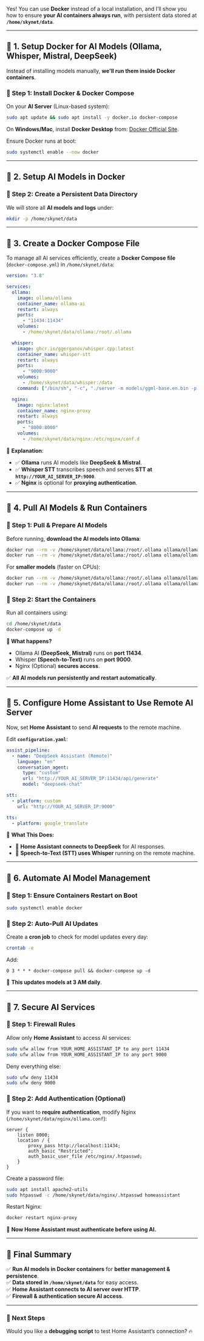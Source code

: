 Yes! You can use **Docker** instead of a local installation, and I’ll show you how to ensure **your AI containers always run**, with persistent data stored at **`/home/skynet/data`**.

---

## **🚀 1. Setup Docker for AI Models (Ollama, Whisper, Mistral, DeepSeek)**
Instead of installing models manually, **we'll run them inside Docker containers**.

### **🔹 Step 1: Install Docker & Docker Compose**
On your **AI Server** (Linux-based system):

```sh
sudo apt update && sudo apt install -y docker.io docker-compose
```
On **Windows/Mac**, install **Docker Desktop** from: [Docker Official Site](https://www.docker.com/).

Ensure Docker runs at boot:
```sh
sudo systemctl enable --now docker
```

---

## **🚀 2. Setup AI Models in Docker**
### **🔹 Step 2: Create a Persistent Data Directory**
We will store all **AI models and logs** under:
```sh
mkdir -p /home/skynet/data
```

---

## **📜 3. Create a Docker Compose File**
To manage all AI services efficiently, create a **Docker Compose file** (`docker-compose.yml`) in `/home/skynet/data`:

```yaml
version: "3.8"

services:
  ollama:
    image: ollama/ollama
    container_name: ollama-ai
    restart: always
    ports:
      - "11434:11434"
    volumes:
      - /home/skynet/data/ollama:/root/.ollama

  whisper:
    image: ghcr.io/ggerganov/whisper.cpp:latest
    container_name: whisper-stt
    restart: always
    ports:
      - "9000:9000"
    volumes:
      - /home/skynet/data/whisper:/data
    command: ["/bin/sh", "-c", "./server -m models/ggml-base.en.bin -p 9000"]

  nginx:
    image: nginx:latest
    container_name: nginx-proxy
    restart: always
    ports:
      - "8000:8000"
    volumes:
      - /home/skynet/data/nginx:/etc/nginx/conf.d
```

📌 **Explanation**:
- ✅ **Ollama** runs AI models like **DeepSeek & Mistral**.
- ✅ **Whisper STT** transcribes speech and serves **STT at `http://YOUR_AI_SERVER_IP:9000`**.
- ✅ **Nginx** is optional for **proxying authentication**.

---

## **🚀 4. Pull AI Models & Run Containers**
### **🔹 Step 1: Pull & Prepare AI Models**
Before running, **download the AI models into Ollama**:

```sh
docker run --rm -v /home/skynet/data/ollama:/root/.ollama ollama/ollama pull deepseek-chat
docker run --rm -v /home/skynet/data/ollama:/root/.ollama ollama/ollama pull mistral
```
For **smaller models** (faster on CPUs):
```sh
docker run --rm -v /home/skynet/data/ollama:/root/.ollama ollama/ollama pull deepseek-chat:Q4_K_M
docker run --rm -v /home/skynet/data/ollama:/root/.ollama ollama/ollama pull mistral:Q4_K_M
```

### **🔹 Step 2: Start the Containers**
Run all containers using:
```sh
cd /home/skynet/data
docker-compose up -d
```

**📌 What happens?**
- Ollama AI **(DeepSeek, Mistral)** runs on **port 11434**.
- Whisper **(Speech-to-Text)** runs on **port 9000**.
- Nginx (Optional) **secures access**.

✅ **All AI models run persistently and restart automatically**.

---

## **🚀 5. Configure Home Assistant to Use Remote AI Server**
Now, set **Home Assistant** to send **AI requests** to the remote machine.

Edit **`configuration.yaml`**:

```yaml
assist_pipeline:
  - name: "DeepSeek Assistant (Remote)"
    language: "en"
    conversation_agent:
      type: "custom"
      url: "http://YOUR_AI_SERVER_IP:11434/api/generate"
      model: "deepseek-chat"

stt:
  - platform: custom
    url: "http://YOUR_AI_SERVER_IP:9000"

tts:
  - platform: google_translate
```
📌 **What This Does:**
- 🔹 **Home Assistant connects to DeepSeek** for AI responses.
- 🔹 **Speech-to-Text (STT) uses Whisper** running on the remote machine.

---

## **🚀 6. Automate AI Model Management**
### **🔹 Step 1: Ensure Containers Restart on Boot**
```sh
sudo systemctl enable docker
```

### **🔹 Step 2: Auto-Pull AI Updates**
Create a **cron job** to check for model updates every day:
```sh
crontab -e
```
Add:
```
0 3 * * * docker-compose pull && docker-compose up -d
```
📌 **This updates models at 3 AM daily**.

---

## **🚀 7. Secure AI Services**
### **🔹 Step 1: Firewall Rules**
Allow only **Home Assistant** to access AI services:
```sh
sudo ufw allow from YOUR_HOME_ASSISTANT_IP to any port 11434
sudo ufw allow from YOUR_HOME_ASSISTANT_IP to any port 9000
```
Deny everything else:
```sh
sudo ufw deny 11434
sudo ufw deny 9000
```

### **🔹 Step 2: Add Authentication (Optional)**
If you want to **require authentication**, modify Nginx (`/home/skynet/data/nginx/ollama.conf`):

```nginx
server {
    listen 8000;
    location / {
        proxy_pass http://localhost:11434;
        auth_basic "Restricted";
        auth_basic_user_file /etc/nginx/.htpasswd;
    }
}
```
Create a password file:
```sh
sudo apt install apache2-utils
sudo htpasswd -c /home/skynet/data/nginx/.htpasswd homeassistant
```
Restart Nginx:
```sh
docker restart nginx-proxy
```
📌 **Now Home Assistant must authenticate before using AI.**

---

## **🎯 Final Summary**
✅ **Run AI models in Docker containers** for **better management & persistence**.  
✅ **Data stored in `/home/skynet/data`** for easy access.  
✅ **Home Assistant connects to AI server over HTTP**.  
✅ **Firewall & authentication secure AI access**.

---

### **🚀 Next Steps**
Would you like a **debugging script** to test Home Assistant’s connection? 🔥
